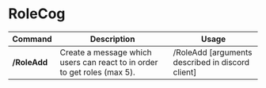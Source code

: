 # RoleCog

| Command                  | Description                                                                | Usage                                                     |
|--------------------------|----------------------------------------------------------------------------|-----------------------------------------------------------|
| **/RoleAdd**             | Create a message which users can react to in order to get roles (max 5).   | /RoleAdd [arguments described in discord client]          |

